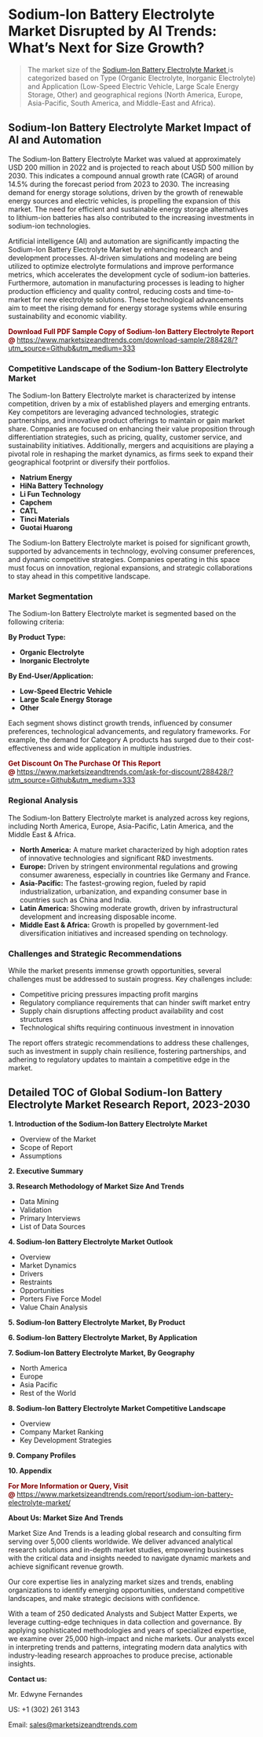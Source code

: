 <h1>Sodium-Ion Battery Electrolyte Market Disrupted by AI Trends: What’s Next for Size Growth?</h1><blockquote><p>The market size of the <a href="https://www.marketsizeandtrends.com/download-sample/288428/?utm_source=Github&amp;utm_medium=333" target="_blank">Sodium-Ion Battery Electrolyte Market </a>is categorized based on Type (Organic Electrolyte, Inorganic Electrolyte) and Application (Low-Speed Electric Vehicle, Large Scale Energy Storage, Other) and geographical regions (North America, Europe, Asia-Pacific, South America, and Middle-East and Africa).</p></blockquote><p><h2>Sodium-Ion Battery Electrolyte Market Impact of AI and Automation</h2><p>The Sodium-Ion Battery Electrolyte Market was valued at approximately USD 200 million in 2022 and is projected to reach about USD 500 million by 2030. This indicates a compound annual growth rate (CAGR) of around 14.5% during the forecast period from 2023 to 2030. The increasing demand for energy storage solutions, driven by the growth of renewable energy sources and electric vehicles, is propelling the expansion of this market. The need for efficient and sustainable energy storage alternatives to lithium-ion batteries has also contributed to the increasing investments in sodium-ion technologies.</p><p>Artificial intelligence (AI) and automation are significantly impacting the Sodium-Ion Battery Electrolyte Market by enhancing research and development processes. AI-driven simulations and modeling are being utilized to optimize electrolyte formulations and improve performance metrics, which accelerates the development cycle of sodium-ion batteries. Furthermore, automation in manufacturing processes is leading to higher production efficiency and quality control, reducing costs and time-to-market for new electrolyte solutions. These technological advancements aim to meet the rising demand for energy storage systems while ensuring sustainability and economic viability.</p></p><p><strong><span style="color: #800000;">Download Full PDF Sample Copy of Sodium-Ion Battery Electrolyte Report @</span>&nbsp;</strong><a href="https://www.marketsizeandtrends.com/download-sample/288428/?utm_source=Github&amp;utm_medium=333">https://www.marketsizeandtrends.com/download-sample/288428/?utm_source=Github&amp;utm_medium=333</a></p><h3>Competitive Landscape of the Sodium-Ion Battery Electrolyte Market</h3><p>The Sodium-Ion Battery Electrolyte market is characterized by intense competition, driven by a mix of established players and emerging entrants. Key competitors are leveraging advanced technologies, strategic partnerships, and innovative product offerings to maintain or gain market share. Companies are focused on enhancing their value proposition through differentiation strategies, such as pricing, quality, customer service, and sustainability initiatives. Additionally, mergers and acquisitions are playing a pivotal role in reshaping the market dynamics, as firms seek to expand their geographical footprint or diversify their portfolios.</p><p><strong><p><ul><li>Natrium Energy </li><li> HiNa Battery Technology </li><li> Li Fun Technology </li><li> Capchem </li><li> CATL </li><li> Tinci Materials </li><li> Guotai Huarong</p></li></ul></p></strong></p><p>The Sodium-Ion Battery Electrolyte market is poised for significant growth, supported by advancements in technology, evolving consumer preferences, and dynamic competitive strategies. Companies operating in this space must focus on innovation, regional expansions, and strategic collaborations to stay ahead in this competitive landscape.</p><h3>Market Segmentation</h3><p>The Sodium-Ion Battery Electrolyte market is segmented based on the following criteria:</p><p><strong>By Product Type:</strong></p><p><strong><p><ul><li>Organic Electrolyte </li><li> Inorganic Electrolyte</p></li></ul></p></strong></p><p><strong>By End-User/Application:</strong></p><p><strong><p><ul><li>Low-Speed Electric Vehicle </li><li> Large Scale Energy Storage </li><li> Other</p></li></ul></p></strong></p><p>Each segment shows distinct growth trends, influenced by consumer preferences, technological advancements, and regulatory frameworks. For example, the demand for Category A products has surged due to their cost-effectiveness and wide application in multiple industries.</p><p><strong><span style="color: #800000;">Get Discount On The Purchase Of This Report @&nbsp;</span></strong><a href="https://www.marketsizeandtrends.com/ask-for-discount/288428/?utm_source=Github&amp;utm_medium=333">https://www.marketsizeandtrends.com/ask-for-discount/288428/?utm_source=Github&amp;utm_medium=333</a></p><h3>Regional Analysis</h3><p>The Sodium-Ion Battery Electrolyte market is analyzed across key regions, including North America, Europe, Asia-Pacific, Latin America, and the Middle East &amp; Africa.</p><ul><li><strong>North America:</strong> A mature market characterized by high adoption rates of innovative technologies and significant R&amp;D investments.</li><li><strong>Europe:</strong> Driven by stringent environmental regulations and growing consumer awareness, especially in countries like Germany and France.</li><li><strong>Asia-Pacific:</strong> The fastest-growing region, fueled by rapid industrialization, urbanization, and expanding consumer base in countries such as China and India.</li><li><strong>Latin America:</strong> Showing moderate growth, driven by infrastructural development and increasing disposable income.</li><li><strong>Middle East &amp; Africa:</strong> Growth is propelled by government-led diversification initiatives and increased spending on technology.</li></ul><h3>Challenges and Strategic Recommendations</h3><p>While the market presents immense growth opportunities, several challenges must be addressed to sustain progress. Key challenges include:</p><ul><li>Competitive pricing pressures impacting profit margins</li><li>Regulatory compliance requirements that can hinder swift market entry</li><li>Supply chain disruptions affecting product availability and cost structures</li><li>Technological shifts requiring continuous investment in innovation</li></ul><p>The report offers strategic recommendations to address these challenges, such as investment in supply chain resilience, fostering partnerships, and adhering to regulatory updates to maintain a competitive edge in the market.</p><h2>Detailed TOC of Global Sodium-Ion Battery Electrolyte Market Research Report, 2023-2030</h2><p><strong>1. Introduction of the Sodium-Ion Battery Electrolyte Market</strong></p><ul><li>Overview of the Market</li><li>Scope of Report</li><li>Assumptions&nbsp;</li></ul><p><strong>2. Executive Summary</strong></p><p><strong>3. Research Methodology of <strong>Market Size And Trends</strong></strong></p><ul><li>Data Mining</li><li>Validation</li><li>Primary Interviews</li><li>List of Data Sources&nbsp;</li></ul><p><strong>4. Sodium-Ion Battery Electrolyte Market Outlook</strong></p><ul><li>Overview</li><li>Market Dynamics</li><li>Drivers</li><li>Restraints</li><li>Opportunities</li><li>Porters Five Force Model</li><li>Value Chain Analysis&nbsp;</li></ul><p><strong>5. Sodium-Ion Battery Electrolyte Market, By Product</strong></p><p><strong>6. Sodium-Ion Battery Electrolyte Market, By Application</strong></p><p><strong>7. Sodium-Ion Battery Electrolyte Market, By Geography</strong></p><ul><li>North America</li><li>Europe</li><li>Asia Pacific</li><li>Rest of the World&nbsp;</li></ul><p><strong>8. Sodium-Ion Battery Electrolyte Market Competitive Landscape</strong></p><ul><li>Overview</li><li>Company Market Ranking</li><li>Key Development Strategies&nbsp;</li></ul><p><strong>9. Company Profiles</strong></p><p><strong>10. Appendix</strong></p><p><strong><span style="color: #800000;">For More Information or Query, Visit @&nbsp;</span></strong><a href="https://www.marketsizeandtrends.com/report/sodium-ion-battery-electrolyte-market/">https://www.marketsizeandtrends.com/report/sodium-ion-battery-electrolyte-market/</a></p><p></p><p><strong>About Us:&nbsp;Market Size And Trends</strong></p><p>Market Size And Trends&nbsp;is a leading global research and consulting firm serving over 5,000 clients worldwide. We deliver advanced analytical research solutions and in-depth market studies, empowering businesses with the critical data and insights needed to navigate dynamic markets and achieve significant revenue growth.</p><p>Our core expertise lies in analyzing market sizes and trends, enabling organizations to identify emerging opportunities, understand competitive landscapes, and make strategic decisions with confidence.</p><p>With a team of 250 dedicated Analysts and Subject Matter Experts, we leverage cutting-edge techniques in data collection and governance. By applying sophisticated methodologies and years of specialized expertise, we examine over 25,000 high-impact and niche markets. Our analysts excel in interpreting trends and patterns, integrating modern data analytics with industry-leading research approaches to produce precise, actionable insights.</p><p><strong>Contact us:</strong></p><p>Mr. Edwyne Fernandes</p><p>US: +1 (302) 261 3143</p><p>Email: <a href="mailto:sales@marketsizeandtrends.com">sales@marketsizeandtrends.com</a>&nbsp;</p>
